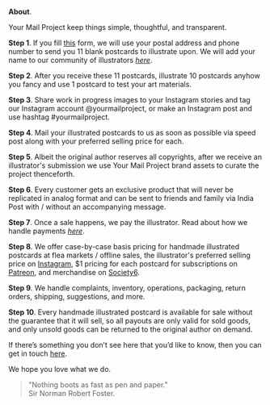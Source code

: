 **About**.

Your Mail Project keep things simple, thoughtful, and transparent.

**Step 1**. If you fill <a href="https://yourmailproject.typeform.com/to/krhWpQJZ" rel="noopener noreferrer" target="_blank">this</a> form, we will use your postal address and phone number to send you 11 blank postcards to illustrate upon. We will add your name to our community of illustrators [_here_](https://kushalsamant.github.io/yourmailproject/community.html).

**Step 2**. After you receive these 11 postcards, illustrate 10 postcards anyhow you fancy and use 1 postcard to test your art materials.

**Step 3**. Share work in progress images to your Instagram stories and tag our Instagram account @yourmailproject, or make an Instagram post and use hashtag #yourmailproject.

**Step 4**. Mail your illustrated postcards to us as soon as possible via speed post along with your preferred selling price for each.

**Step 5**. Albeit the original author reserves all copyrights, after we receive an illustrator's submission we use Your Mail Project brand assets to curate the project thenceforth.

**Step 6**. Every customer gets an exclusive product that will never be replicated in analog format and can be sent to friends and family via India Post with / without an accompanying message.

**Step 7**. Once a sale happens, we pay the illustrator. Read about how we handle payments [_here_](https://kushalsamant.github.io/yourmailproject/payments.html).

**Step 8**. We offer case-by-case basis pricing for handmade illustrated postcards at flea markets / offline sales, the illustrator's preferred selling price on <a href="https://www.instagram.com/yourmailproject" rel="noopener noreferrer" target="_blank">Instagram</a>, $1 pricing for each postcard for subscriptions on <a href="https://www.patreon.com/yourmailproject?fan_landing=true" rel="noopener noreferrer" target="_blank">Patreon</a>, and merchandise on <a href="https://www.society6.com/yourmailproject" rel="noopener noreferrer" target="_blank">Society6</a>.

**Step 9**. We handle complaints, inventory, operations, packaging, return orders, shipping, suggestions, and more.

**Step 10**. Every handmade illustrated postcard is available for sale without the guarantee that it will sell, so all payouts are only valid for sold goods, and only unsold goods can be returned to the original author on demand.

If there’s something you don’t see here that you’d like to know, then you can get in touch <a href="https://kushalsamant.github.io/getintouch.html">here</a>.

We hope you love what we do.

> "Nothing boots as fast as pen and paper."  
> Sir Norman Robert Foster.